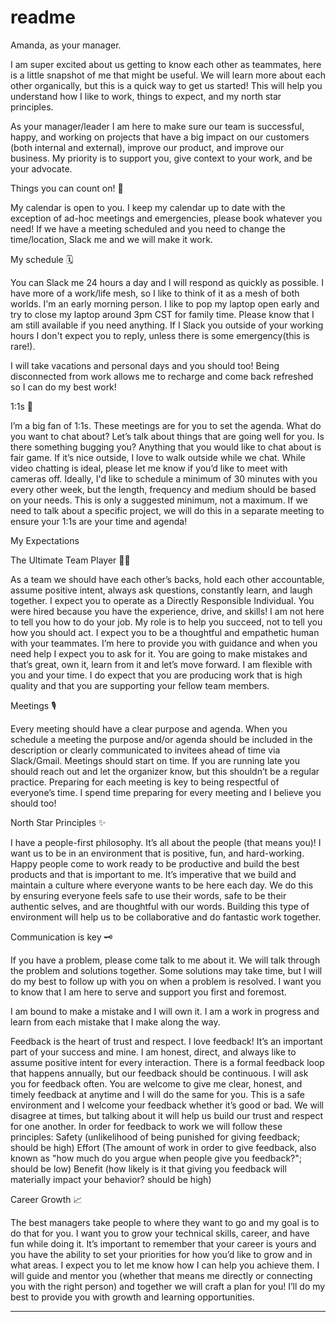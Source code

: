 # readme

Amanda, as your manager. 

I am super excited about us getting to know each other as teammates, here is a little snapshot of me that might be useful. We will learn more about each other organically, but this is a quick way to get us started! This will help you understand how I like to work, things to expect, and my north star principles.

As your manager/leader I am here to make sure our team is successful, happy, and working on projects that have a big impact on our customers (both internal and external), improve our product, and improve our business. My priority is to support you, give context to your work, and be your advocate.

Things you can count on! 🔢

My calendar is open to you. I keep my calendar up to date with the exception of ad-hoc meetings and emergencies, please book whatever you need! If we have a meeting scheduled and you need to change the time/location, Slack me and we will make it work.

My schedule 🗓

You can Slack me 24 hours a day and I will respond as quickly as possible. I have more of a work/life mesh, so I like to think of it as a mesh of both worlds. I'm an early morning person. I like to pop my laptop open early and try to close my laptop around 3pm CST for family time. Please know that I am still available if you need anything. If I Slack you outside of your working hours I don't expect you to reply, unless there is some emergency(this is rare!).

I will take vacations and personal days and you should too! Being disconnected from work allows me to recharge and come back refreshed so I can do my best work! 

1:1s 🎉

I’m a big fan of 1:1s. These meetings are for you to set the agenda. What do you want to chat about? Let’s talk about things that are going well for you. Is there something bugging you? Anything that you would like to chat about is fair game. If it’s nice outside, I love to walk outside while we chat. While video chatting is ideal, please let me know if you’d like to meet with cameras off. Ideally, I'd like to schedule a minimum of 30 minutes with you every other week, but the length, frequency and medium should be based on your needs. This is only a suggested minimum, not a maximum. If we need to talk about a specific project, we will do this in a separate meeting to ensure your 1:1s are your time and agenda!

My Expectations

The Ultimate Team Player 🙌🏽

As a team we should have each other’s backs, hold each other accountable, assume positive intent, always ask questions, constantly learn, and laugh together. I expect you to operate as a Directly Responsible Individual. You were hired because you have the experience, drive, and skills! I am not here to tell you how to do your job. My role is to help you succeed, not to tell you how you should act. I expect you to be a thoughtful and empathetic human with your teammates. I’m here to provide you with guidance and when you need help I expect you to ask for it. You are going to make mistakes and that’s great, own it, learn from it and let’s move forward. I am flexible with you and your time. I do expect that you are producing work that is high quality and that you are supporting your fellow team members.

Meetings 🎙

Every meeting should have a clear purpose and agenda. When you schedule a meeting the purpose and/or agenda should be included in the description or clearly communicated to invitees ahead of time via Slack/Gmail. Meetings should start on time. If you are running late you should reach out and let the organizer know, but this shouldn’t be a regular practice. Preparing for each meeting is key to being respectful of everyone’s time. I spend time preparing for every meeting and I believe you should too!

North Star Principles ✨

I have a people-first philosophy. It’s all about the people (that means you)! I want us to be in an environment that is positive, fun, and hard-working. Happy people come to work ready to be productive and build the best products and that is important to me. It’s imperative that we build and maintain a culture where everyone wants to be here each day. We do this by ensuring everyone feels safe to use their words, safe to be their authentic selves, and are thoughtful with our words. Building this type of environment will help us to be collaborative and do fantastic work together. 

Communication is key 🗝

If you have a problem, please come talk to me about it. We will talk through the problem and solutions together. Some solutions may take time, but I will do my best to follow up with you on when a problem is resolved. I want you to know that I am here to serve and support you first and foremost.

I am bound to make a mistake and I will own it. I am a work in progress and learn from each mistake that I make along the way.

Feedback is the heart of trust and respect. I love feedback! It’s an important part of your success and mine. I am honest, direct, and always like to assume positive intent for every interaction. There is a formal feedback loop that happens annually, but our feedback should be continuous. I will ask you for feedback often. You are welcome to give me clear, honest, and timely feedback at anytime and I will do the same for you. This is a safe environment and I welcome your feedback whether it’s good or bad. We will disagree at times, but talking about it will help us build our trust and respect for one another. In order for feedback to work we will follow these principles: Safety (unlikelihood of being punished for giving feedback; should be high) Effort (The amount of work in order to give feedback, also known as "how much do you argue when people give you feedback?"; should be low) Benefit (how likely is it that giving you feedback will materially impact your behavior? should be high)

Career Growth 📈

The best managers take people to where they want to go and my goal is to do that for you. I want you to grow your technical skills, career, and have fun while doing it. It’s important to remember that your career is yours and you have the ability to set your priorities for how you’d like to grow and in what areas. I expect you to let me know how I can help you achieve them. I will guide and mentor you (whether that means me directly or connecting you with the right person) and together we will craft a plan for you! I’ll do my best to provide you with growth and learning opportunities.
****
